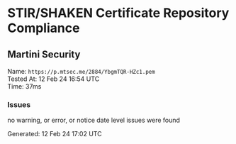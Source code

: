 # STIR/SHAKEN Certificate Repository Compliance

## Martini Security

Name: `https://p.mtsec.me/2884/YbgmTQR-HZc1.pem`\
Tested At: 12 Feb 24 16:54 UTC\
Time: 37ms

### Issues

no warning, or error, or notice date level issues were found

Generated: 12 Feb 24 17:02 UTC